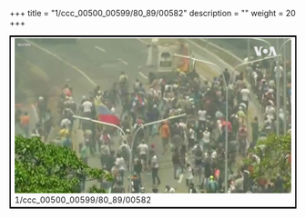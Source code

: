 +++
title = "1/ccc_00500_00599/80_89/00582"
description = ""
weight = 20
+++

<table style="border:2px solid black;max-width:800px;max-height:800px;" 
><tr><td>
<img class="center-fit-jpg"
src="/jpg_/aaa_20190430_NxaOmWaI8sI_00581.jpg">
1/ccc_00500_00599/80_89/00582
</img></td></tr></table>
